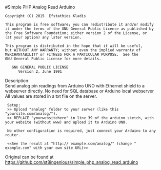 
#Simple PHP Analog Read Arduino
    
    Copyright (C) 2015  Efstathios Kladis

    This program is free software; you can redistribute it and/or modify
    it under the terms of the GNU General Public License as published by
    the Free Software Foundation; either version 2 of the License, or
    (at your option) any later version.

    This program is distributed in the hope that it will be useful,
    but WITHOUT ANY WARRANTY; without even the implied warranty of
    MERCHANTABILITY or FITNESS FOR A PARTICULAR PURPOSE.  See the
    GNU General Public License for more details.
    
       GNU GENERAL PUBLIC LICENSE
          Version 2, June 1991
            
            
   Description     
     Send analog pin readings from Arduino UNO with Ethernet shield to a webserver directly.
     No need for SQL database or Arduino local webserver
     All values are stored in a txt file on the server.
     
     Setup:
     >> Upload "analog" folder to your server (like this "yoursite.com/analog/").
     >> REPLACE "yourwebsitehere" in line 39 of the arduino sketch, with your website (without www) and upload it to Arduino UNO.
     
     No other configuration is required, just connect your Arduino to any router.
     
     <<See the result at "http:// example.com/analog/" (change " example.com" with your own site URL)>>
     
     
 Original can be found at https://github.com/st8ingenious/simple_php_analog_read_arduino
